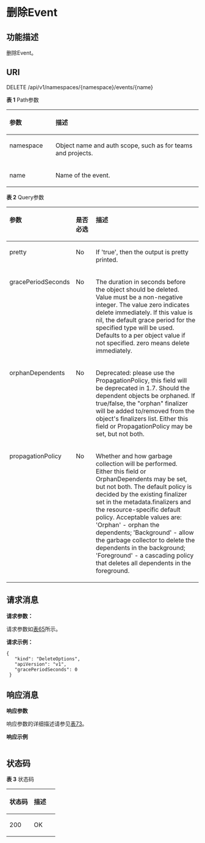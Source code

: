 # 删除Event<a name="cci_02_3094"></a>

## 功能描述<a name="section1686113493165"></a>

删除Event。

## URI<a name="section8403243161416"></a>

DELETE /api/v1/namespaces/\{namespace\}/events/\{name\}

**表 1**  Path参数

<a name="table1696332124519"></a>
<table><thead align="left"><tr id="row11961332194516"><th class="cellrowborder" valign="top" width="24%" id="mcps1.2.3.1.1"><p id="p396032144518"><a name="p396032144518"></a><a name="p396032144518"></a>参数</p>
</th>
<th class="cellrowborder" valign="top" width="76%" id="mcps1.2.3.1.2"><p id="p18962325454"><a name="p18962325454"></a><a name="p18962325454"></a>描述</p>
</th>
</tr>
</thead>
<tbody><tr id="row9960327457"><td class="cellrowborder" valign="top" width="24%" headers="mcps1.2.3.1.1 "><p id="p1496113214456"><a name="p1496113214456"></a><a name="p1496113214456"></a>namespace</p>
</td>
<td class="cellrowborder" valign="top" width="76%" headers="mcps1.2.3.1.2 "><p id="p141902036155717"><a name="p141902036155717"></a><a name="p141902036155717"></a>Object name and auth scope, such as for teams and projects.</p>
</td>
</tr>
<tr id="row13794857171116"><td class="cellrowborder" valign="top" width="24%" headers="mcps1.2.3.1.1 "><p id="p5984165818113"><a name="p5984165818113"></a><a name="p5984165818113"></a>name</p>
</td>
<td class="cellrowborder" valign="top" width="76%" headers="mcps1.2.3.1.2 "><p id="p4984175851116"><a name="p4984175851116"></a><a name="p4984175851116"></a>Name of the event.</p>
</td>
</tr>
</tbody>
</table>

**表 2**  Query参数

<a name="zh-cn_topic_0079615000_table64523107"></a>
<table><thead align="left"><tr id="zh-cn_topic_0079615000_row55516030"><th class="cellrowborder" valign="top" width="20%" id="mcps1.2.4.1.1"><p id="zh-cn_topic_0079615000_p504568"><a name="zh-cn_topic_0079615000_p504568"></a><a name="zh-cn_topic_0079615000_p504568"></a>参数</p>
</th>
<th class="cellrowborder" valign="top" width="12%" id="mcps1.2.4.1.2"><p id="p64287338205444"><a name="p64287338205444"></a><a name="p64287338205444"></a>是否必选</p>
</th>
<th class="cellrowborder" valign="top" width="68%" id="mcps1.2.4.1.3"><p id="p39891894205444"><a name="p39891894205444"></a><a name="p39891894205444"></a>描述</p>
</th>
</tr>
</thead>
<tbody><tr id="zh-cn_topic_0079615000_row48602122"><td class="cellrowborder" valign="top" width="20%" headers="mcps1.2.4.1.1 "><p id="zh-cn_topic_0079615000_p44457847"><a name="zh-cn_topic_0079615000_p44457847"></a><a name="zh-cn_topic_0079615000_p44457847"></a>pretty</p>
</td>
<td class="cellrowborder" valign="top" width="12%" headers="mcps1.2.4.1.2 "><p id="zh-cn_topic_0079615000_p44315844"><a name="zh-cn_topic_0079615000_p44315844"></a><a name="zh-cn_topic_0079615000_p44315844"></a>No</p>
</td>
<td class="cellrowborder" valign="top" width="68%" headers="mcps1.2.4.1.3 "><p id="zh-cn_topic_0079615000_p32813593"><a name="zh-cn_topic_0079615000_p32813593"></a><a name="zh-cn_topic_0079615000_p32813593"></a>If 'true', then the output is pretty printed.</p>
</td>
</tr>
<tr id="row1221215134810"><td class="cellrowborder" valign="top" width="20%" headers="mcps1.2.4.1.1 "><p id="p11224155482"><a name="p11224155482"></a><a name="p11224155482"></a>gracePeriodSeconds</p>
</td>
<td class="cellrowborder" valign="top" width="12%" headers="mcps1.2.4.1.2 "><p id="p11221415194810"><a name="p11221415194810"></a><a name="p11221415194810"></a>No</p>
</td>
<td class="cellrowborder" valign="top" width="68%" headers="mcps1.2.4.1.3 "><p id="p132214159487"><a name="p132214159487"></a><a name="p132214159487"></a>The duration in seconds before the object should be deleted. Value must be a non-negative integer. The value zero indicates delete immediately. If this value is nil, the default grace period for the specified type will be used. Defaults to a per object value if not specified. zero means delete immediately.</p>
</td>
</tr>
<tr id="row2365142013487"><td class="cellrowborder" valign="top" width="20%" headers="mcps1.2.4.1.1 "><p id="p236582084810"><a name="p236582084810"></a><a name="p236582084810"></a>orphanDependents</p>
</td>
<td class="cellrowborder" valign="top" width="12%" headers="mcps1.2.4.1.2 "><p id="p1136592054810"><a name="p1136592054810"></a><a name="p1136592054810"></a>No</p>
</td>
<td class="cellrowborder" valign="top" width="68%" headers="mcps1.2.4.1.3 "><p id="p18365172011486"><a name="p18365172011486"></a><a name="p18365172011486"></a>Deprecated: please use the PropagationPolicy, this field will be deprecated in 1.7. Should the dependent objects be orphaned. If true/false, the "orphan" finalizer will be added to/removed from the object's finalizers list. Either this field or PropagationPolicy may be set, but not both.</p>
</td>
</tr>
<tr id="row1615923164812"><td class="cellrowborder" valign="top" width="20%" headers="mcps1.2.4.1.1 "><p id="p16151123204818"><a name="p16151123204818"></a><a name="p16151123204818"></a>propagationPolicy</p>
</td>
<td class="cellrowborder" valign="top" width="12%" headers="mcps1.2.4.1.2 "><p id="p2615132312481"><a name="p2615132312481"></a><a name="p2615132312481"></a>No</p>
</td>
<td class="cellrowborder" valign="top" width="68%" headers="mcps1.2.4.1.3 "><p id="p20615523144820"><a name="p20615523144820"></a><a name="p20615523144820"></a>Whether and how garbage collection will be performed. Either this field or OrphanDependents may be set, but not both. The default policy is decided by the existing finalizer set in the metadata.finalizers and the resource-specific default policy. Acceptable values are: 'Orphan' - orphan the dependents; 'Background' - allow the garbage collector to delete the dependents in the background; 'Foreground' - a cascading policy that deletes all dependents in the foreground.</p>
</td>
</tr>
</tbody>
</table>

## 请求消息<a name="section947084713911"></a>

**请求参数：**

请求参数如[表65](数据结构.md#zh-cn_topic_0091433700_d0e41006)所示。

**请求示例：**

```
{ 
   "kind": "DeleteOptions", 
   "apiVersion": "v1", 
   "gracePeriodSeconds": 0 
 }
```

## 响应消息<a name="section61819725020"></a>

**响应参数**

响应参数的详细描述请参见[表73](数据结构.md#table37251757105918)。

**响应示例**

```

```

## 状态码<a name="s50f1049a6a4d404c895cf636eb8f3bf1"></a>

**表 3**  状态码

<a name="zh-cn_topic_0079614900_table46761928"></a>
<table><thead align="left"><tr id="zh-cn_topic_0079614900_row33254664"><th class="cellrowborder" valign="top" width="50%" id="mcps1.2.3.1.1"><p id="p55616028205955"><a name="p55616028205955"></a><a name="p55616028205955"></a>状态码</p>
</th>
<th class="cellrowborder" valign="top" width="50%" id="mcps1.2.3.1.2"><p id="p8604418205955"><a name="p8604418205955"></a><a name="p8604418205955"></a>描述</p>
</th>
</tr>
</thead>
<tbody><tr id="zh-cn_topic_0079614900_row41084259"><td class="cellrowborder" valign="top" width="50%" headers="mcps1.2.3.1.1 "><p id="p148891415121113"><a name="p148891415121113"></a><a name="p148891415121113"></a>200</p>
</td>
<td class="cellrowborder" valign="top" width="50%" headers="mcps1.2.3.1.2 "><p id="p1788991571115"><a name="p1788991571115"></a><a name="p1788991571115"></a>OK</p>
</td>
</tr>
</tbody>
</table>

